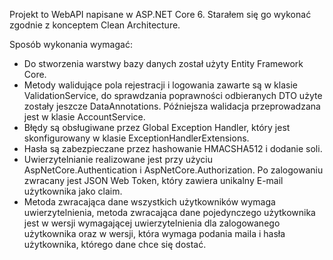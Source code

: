 Projekt to WebAPI napisane w ASP.NET Core 6. Starałem się go wykonać zgodnie z konceptem Clean Architecture.

Sposób wykonania wymagać:

  - Do stworzenia warstwy bazy danych został użyty Entity Framework Core.
  - Metody walidujące pola rejestracji i logowania zawarte są w klasie ValidationService, do sprawdzania poprawności odbieranych DTO użyte zostały jeszcze DataAnnotations. Późniejsza walidacja przeprowadzana jest w klasie AccountService.
  - Błędy są obsługiwane przez Global Exception Handler, który jest skonfigurowany w klasie ExceptionHandlerExtensions.
  - Hasła są zabezpieczane przez hashowanie HMACSHA512 i dodanie soli.
  - Uwierzytelnianie realizowane jest przy użyciu AspNetCore.Authentication i AspNetCore.Authorization. Po zalogowaniu zwracany jest JSON Web Token, który zawiera unikalny E-mail użytkownika jako claim.
  - Metoda zwracająca dane wszystkich użytkowników wymaga uwierzytelnienia, metoda zwracająca dane pojedynczego użytkownika jest w wersji wymagającej uwierzytelnienia dla zalogowanego użytkownika oraz w wersji, która wymaga podania maila i hasła użytkownika, którego dane chce się dostać.
